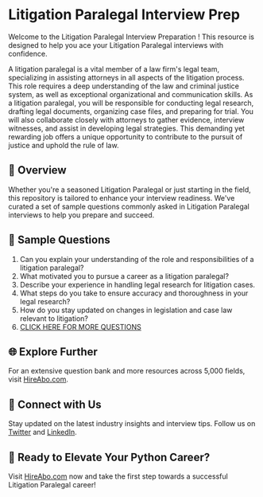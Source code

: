 # Litigation Paralegal Interview Prep

Welcome to the Litigation Paralegal Interview Preparation ! This resource is designed to help you ace your Litigation Paralegal interviews with confidence.

A litigation paralegal is a vital member of a law firm's legal team, specializing in assisting attorneys in all aspects of the litigation process. This role requires a deep understanding of the law and criminal justice system, as well as exceptional organizational and communication skills. As a litigation paralegal, you will be responsible for conducting legal research, drafting legal documents, organizing case files, and preparing for trial. You will also collaborate closely with attorneys to gather evidence, interview witnesses, and assist in developing legal strategies. This demanding yet rewarding job offers a unique opportunity to contribute to the pursuit of justice and uphold the rule of law.

## 🚀 Overview

Whether you're a seasoned Litigation Paralegal or just starting in the field, this repository is tailored to enhance your interview readiness. We've curated a set of sample questions commonly asked in Litigation Paralegal interviews to help you prepare and succeed.

## 📝 Sample Questions

1. Can you explain your understanding of the role and responsibilities of a litigation paralegal?
2. What motivated you to pursue a career as a litigation paralegal?
3. Describe your experience in handling legal research for litigation cases.
4. What steps do you take to ensure accuracy and thoroughness in your legal research?
5. How do you stay updated on changes in legislation and case law relevant to litigation?
6. [CLICK HERE FOR MORE QUESTIONS](https://hireabo.com/job/9_2_2/Litigation%20Paralegal)

## 🌐 Explore Further

For an extensive question bank and more resources across 5,000 fields, visit [HireAbo.com](https://www.hireabo.com).

## 📱 Connect with Us

Stay updated on the latest industry insights and interview tips. Follow us on [Twitter](https://twitter.com/hireabo) and [LinkedIn](https://www.linkedin.com/in/hire-abo-3609972a8/).

## 🚀 Ready to Elevate Your Python Career?

Visit [HireAbo.com](https://www.hireabo.com) now and take the first step towards a successful Litigation Paralegal career!